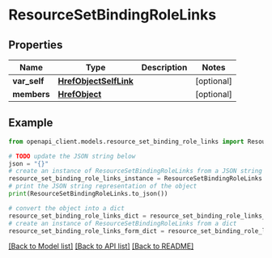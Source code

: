# ResourceSetBindingRoleLinks


## Properties

Name | Type | Description | Notes
------------ | ------------- | ------------- | -------------
**var_self** | [**HrefObjectSelfLink**](HrefObjectSelfLink.md) |  | [optional] 
**members** | [**HrefObject**](HrefObject.md) |  | [optional] 

## Example

```python
from openapi_client.models.resource_set_binding_role_links import ResourceSetBindingRoleLinks

# TODO update the JSON string below
json = "{}"
# create an instance of ResourceSetBindingRoleLinks from a JSON string
resource_set_binding_role_links_instance = ResourceSetBindingRoleLinks.from_json(json)
# print the JSON string representation of the object
print(ResourceSetBindingRoleLinks.to_json())

# convert the object into a dict
resource_set_binding_role_links_dict = resource_set_binding_role_links_instance.to_dict()
# create an instance of ResourceSetBindingRoleLinks from a dict
resource_set_binding_role_links_form_dict = resource_set_binding_role_links.from_dict(resource_set_binding_role_links_dict)
```
[[Back to Model list]](../README.md#documentation-for-models) [[Back to API list]](../README.md#documentation-for-api-endpoints) [[Back to README]](../README.md)


